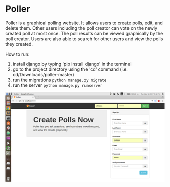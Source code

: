 # Poller
Poller is a graphical polling website.
It allows users to create polls, edit, and delete them.
Other users including the poll creator can vote on the newly created poll at most once.
The poll results can be viewed graphically by the poll creator. 
Users are also able to search for other users and view the polls they created.

How to run:
1. install django by typing 'pip install django' in the terminal
2. go to the project directory using the 'cd' command (i.e. cd/Downloads/poller-master)
3. run the migrations `python manage.py migrate`
4. run the server `python manage.py runserver`

![Poller Homepage](https://github.com/mantechristian/Poller/blob/master/poller_home.png)
